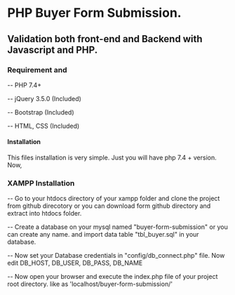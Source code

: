 # PHP Buyer Form Submission.

## Validation both front-end and Backend with Javascript and PHP.

### Requirement and
-- PHP 7.4+

-- jQuery 3.5.0 (Included)

-- Bootstrap (Included)

-- HTML, CSS (Included)

#### Installation
This files installation is very simple. Just you will have php 7.4 + version.  Now,

### XAMPP Installation
-- Go to your htdocs directory of your xampp folder and clone the project from github direcotory or you can download form github directory and extract into htdocs folder. 

-- Create a database on your mysql named "buyer-form-submission" or you can create any name. and import data table "tbl_buyer.sql" in your database.

-- Now set your Database credentials in "config/db_connect.php" file. Now edit DB_HOST, DB_USER, DB_PASS, DB_NAME

-- Now open your browser and execute the index.php file of your project root directory. like as 'localhost/buyer-form-submission/'